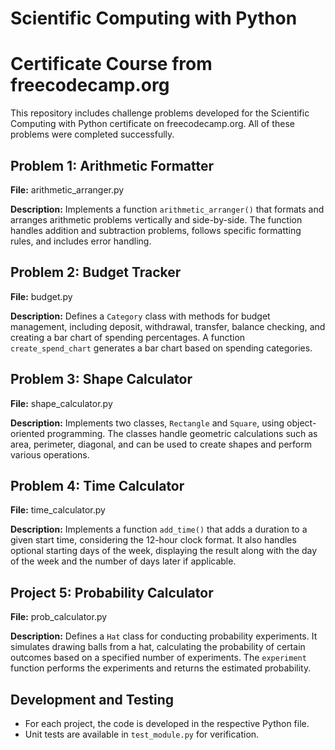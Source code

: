 # Scientific Computing with Python 
# Certificate Course from freecodecamp.org

This repository includes challenge problems developed for the Scientific Computing with Python certificate on freecodecamp.org. All of these problems were completed successfully.

## Problem 1: Arithmetic Formatter

**File:** arithmetic_arranger.py

**Description:** Implements a function `arithmetic_arranger()` that formats and arranges arithmetic problems vertically and side-by-side. The function handles addition and subtraction problems, follows specific formatting rules, and includes error handling.

## Problem 2: Budget Tracker

**File:** budget.py

**Description:** Defines a `Category` class with methods for budget management, including deposit, withdrawal, transfer, balance checking, and creating a bar chart of spending percentages. A function `create_spend_chart` generates a bar chart based on spending categories.

## Problem 3: Shape Calculator

**File:** shape_calculator.py

**Description:** Implements two classes, `Rectangle` and `Square`, using object-oriented programming. The classes handle geometric calculations such as area, perimeter, diagonal, and can be used to create shapes and perform various operations.

## Problem 4: Time Calculator

**File:** time_calculator.py

**Description:** Implements a function `add_time()` that adds a duration to a given start time, considering the 12-hour clock format. It also handles optional starting days of the week, displaying the result along with the day of the week and the number of days later if applicable.


## Project 5: Probability Calculator

**File:** prob_calculator.py

**Description:** Defines a `Hat` class for conducting probability experiments. It simulates drawing balls from a hat, calculating the probability of certain outcomes based on a specified number of experiments. The `experiment` function performs the experiments and returns the estimated probability.

## Development and Testing

- For each project, the code is developed in the respective Python file.
- Unit tests are available in `test_module.py` for verification.





